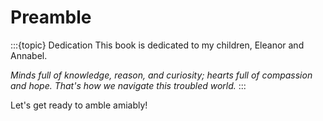# Preamble

:::{topic} Dedication
This book is dedicated to my children, Eleanor and Annabel.

*Minds full of knowledge, reason, and curiosity; hearts full of compassion and hope. That's how we navigate this troubled world.*
:::


Let's get ready to amble amiably!